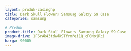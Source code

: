 ```yaml
---
layout: produk-casinghp
title: Dark Skull Flowers Samsung Galaxy S9 Case
categories: samsung

# Produk
product-title: Dark Skull Flowers Samsung Galaxy S9 Case
image-drive: 1FSrAk43tdwdXSTfrmPei1Q_oF0NojRbi
harga: 90000
---
```

